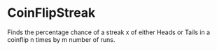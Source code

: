 # CoinFlipStreak
Finds the percentage chance of a streak x of either Heads or Tails in a coinflip n times by m number of runs.
